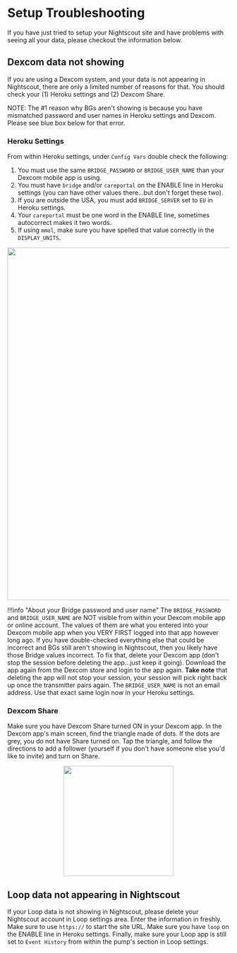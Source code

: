 # Setup Troubleshooting

If you have just tried to setup your Nightscout site and have problems with seeing all your data, please checkout the information below.

## Dexcom data not showing

If you are using a Dexcom system, and your data is not appearing in Nightscout, there are only a limited number of reasons for that. You should check your (1) Heroku settings and (2) Dexcom Share.

NOTE: The #1 reason why BGs aren't showing is because you have mismatched password and user names in Heroku settings and Dexcom. Please see blue box below for that error.

### Heroku Settings

From within Heroku settings, under `Config Vars` double check the following:

1. You must use the same `BRIDGE_PASSWORD` or `BRIDGE_USER_NAME` than your Dexcom mobile app is using.
2. You must have `bridge` and/or `careportal` on the ENABLE line in Heroku settings (you can have other values there...but don't forget these two).
3. If you are outside the USA, you must add `BRIDGE_SERVER` set to `EU` in Heroku settings.
4. Your `careportal` must be one word in the ENABLE line, sometimes autocorrect makes it two words.
5. If using `mmol`, make sure you have spelled that value correctly in the `DISPLAY_UNITS`.

<p align="center">
<img src="../img/bridge-settings.jpg" width="800">
</p> 

!!!info "About your Bridge password and user name"
    The `BRIDGE_PASSWORD` and `BRIDGE_USER_NAME` are NOT visible from within your Dexcom mobile app or online account. The values of them are what you entered into your Dexcom mobile app when you VERY FIRST logged into that app however long ago. If you have double-checked everything else that could be incorrect and BGs still aren't showing in Nightscout, then you likely have those Bridge values incorrect. To fix that, delete your Dexcom app (don't stop the session before deleting the app...just keep it going). Download the app again from the Dexcom store and login to the app again. **Take note** that deleting the app will not stop your session, your session will pick right back up once the transmitter pairs again. The `BRIDGE_USER_NAME` is not an email address. Use that exact same login now in your Heroku settings.

### Dexcom Share
Make sure you have Dexcom Share turned ON in your Dexcom app. In the Dexcom app's main screen, find the triangle made of dots. If the dots are grey, you do not have Share turned on. Tap the triangle, and follow the directions to add a follower (yourself if you don't have someone else you'd like to invite) and turn on Share.

<p align="center">
<img src="../img/sharing.jpg" width="250">
</p>

## Loop data not appearing in Nightscout

If your Loop data is not showing in Nightscout, please delete your Nightscout account in Loop settings area. Enter the information in freshly. Make sure to use `https://` to start the site URL. Make sure you have `loop` on the ENABLE line in Heroku settings. Finally, make sure your Loop app is still set to `Event History` from within the pump's section in Loop settings.
